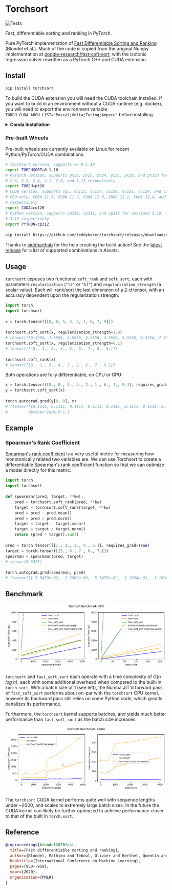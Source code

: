 # Torchsort

![Tests](https://github.com/teddykoker/torchsort/workflows/Tests/badge.svg)

Fast, differentiable sorting and ranking in PyTorch.

Pure PyTorch implementation of [Fast Differentiable Sorting and
Ranking](https://arxiv.org/abs/2002.08871) (Blondel et al.). Much of the code is
copied from the original Numpy implementation at
[google-research/fast-soft-sort](https://github.com/google-research/fast-soft-sort),
with the isotonic regression solver rewritten as a PyTorch C++ and CUDA
extension.

## Install

```bash
pip install torchsort
```

To build the CUDA extension you will need the CUDA toolchain installed. If you
want to build in an environment without a CUDA runtime (e.g. docker), you will
need to export the environment variable
`TORCH_CUDA_ARCH_LIST="Pascal;Volta;Turing;Ampere"` before installing.

<details>
<summary><strong>Conda Installation</strong></summary>
On some systems the package my not compile with `pip` install in conda
environments. If this happens you may need to:
    
 1. Install g++ with `conda install -c conda-forge gxx_linux-64=9.40`
 2. Run `export CXX=/path/to/miniconda3/envs/env_name/bin/x86_64-conda_cos6-linux-gnu-g++`
 3. Run `export LD_LIBRARY_PATH=$LD_LIBRARY_PATH:/path/to/miniconda3/lib`
 4. `pip install --force-reinstall --no-cache-dir --no-deps torchsort`

Thanks to @levnikmyskin, @sachit-menon for pointing this out!
</details>

### Pre-built Wheels

Pre-built wheels are currently available on Linux for recent Python/PyTorch/CUDA combinations:

```bash
# torchsort version, supports >= 0.1.10
export TORCHSORT=0.1.10
# PyTorch version, supports pt26, pt25, pt24, pt21, pt20, and pt113 for versions
# 2.6, 2.5, 2.4, 2.1, 2.0, and 1.13 respectively
export TORCH=pt26
# CUDA version, supports cpu, cu113, cu117, cu118, cu121, cu124, and cu126 for
# CPU-only, CUDA 11.3, CUDA 11.7, CUDA 11.8, CUDA 12.1, CUDA 12.4, and CUDA 12.6
# respectively
export CUDA=cu126
# Python version, supports cp310, cp311, and cp312 for versions 3.10, 3.11, and
# 3.12 respectively
export PYTHON=cp312

pip install https://github.com/teddykoker/torchsort/releases/download/v${TORCHSORT}/torchsort-${TORCHSORT}+${TORCH}${CUDA}-${PYTHON}-${PYTHON}-linux_x86_64.whl
```

Thanks to [siddharthab](https://github.com/siddharthab) for the help creating the build action! See the [latest release](https://github.com/teddykoker/torchsort/releases/latest) for a list of supported combinations in *Assets*.

## Usage

`torchsort` exposes two functions: `soft_rank` and `soft_sort`, each with
parameters `regularization` (`"l2"` or `"kl"`) and `regularization_strength` (a
scalar value). Each will rank/sort the last dimension of a 2-d tensor, with an
accuracy dependent upon the regularization strength:

```python
import torch
import torchsort

x = torch.tensor([[8, 0, 5, 3, 2, 1, 6, 7, 9]])

torchsort.soft_sort(x, regularization_strength=1.0)
# tensor([[0.5556, 1.5556, 2.5556, 3.5556, 4.5556, 5.5556, 6.5556, 7.5556, 8.5556]])
torchsort.soft_sort(x, regularization_strength=0.1)
# tensor([[-0., 1., 2., 3., 5., 6., 7., 8., 9.]])

torchsort.soft_rank(x)
# tensor([[8., 1., 5., 4., 3., 2., 6., 7., 9.]])
```

Both operations are fully differentiable, on CPU or GPU:

```python
x = torch.tensor([[8., 0., 5., 3., 2., 1., 6., 7., 9.]], requires_grad=True).cuda()
y = torchsort.soft_sort(x)

torch.autograd.grad(y[0, 0], x)
# (tensor([[0.1111, 0.1111, 0.1111, 0.1111, 0.1111, 0.1111, 0.1111, 0.1111, 0.1111]],
#         device='cuda:0'),)
```

## Example

### Spearman's Rank Coefficient

[Spearman's rank
coefficient](https://en.wikipedia.org/wiki/Spearman%27s_rank_correlation_coefficient)
is a very useful metric for measuring how monotonically related two variables
are. We can use Torchsort to create a differentiable Spearman's rank coefficient
function so that we can optimize a model directly for this metric:

```python
import torch
import torchsort

def spearmanr(pred, target, **kw):
    pred = torchsort.soft_rank(pred, **kw)
    target = torchsort.soft_rank(target, **kw)
    pred = pred - pred.mean()
    pred = pred / pred.norm()
    target = target - target.mean()
    target = target / target.norm()
    return (pred * target).sum()

pred = torch.tensor([[1., 2., 3., 4., 5.]], requires_grad=True)
target = torch.tensor([[5., 6., 7., 8., 7.]])
spearman = spearmanr(pred, target)
# tensor(0.8321)

torch.autograd.grad(spearman, pred)
# (tensor([[-5.5470e-02,  2.9802e-09,  5.5470e-02,  1.1094e-01, -1.1094e-01]]),)
```

## Benchmark

![Benchmark](https://github.com/teddykoker/torchsort/raw/main/extra/benchmark.png)

`torchsort` and `fast_soft_sort` each operate with a time complexity of *O(n log
n)*, each with some additional overhead when compared to the built-in
`torch.sort`. With a batch size of 1 (see left), the Numba JIT'd forward pass of
`fast_soft_sort` performs about on-par with the `torchsort` CPU kernel, however
its backward pass still relies on some Python code, which greatly penalizes its
performance. 

Furthermore, the `torchsort` kernel supports batches, and yields much better
performance than `fast_soft_sort` as the batch size increases.

![Benchmark](https://github.com/teddykoker/torchsort/raw/main/extra/benchmark_cuda.png)

The `torchsort` CUDA kernel performs quite well with sequence lengths under
~2000, and scales to extremely large batch sizes. In the future the
CUDA kernel can likely be further optimized to achieve performance closer to that of the
built in `torch.sort`.


## Reference

```bibtex
@inproceedings{blondel2020fast,
  title={Fast differentiable sorting and ranking},
  author={Blondel, Mathieu and Teboul, Olivier and Berthet, Quentin and Djolonga, Josip},
  booktitle={International Conference on Machine Learning},
  pages={950--959},
  year={2020},
  organization={PMLR}
}
```
